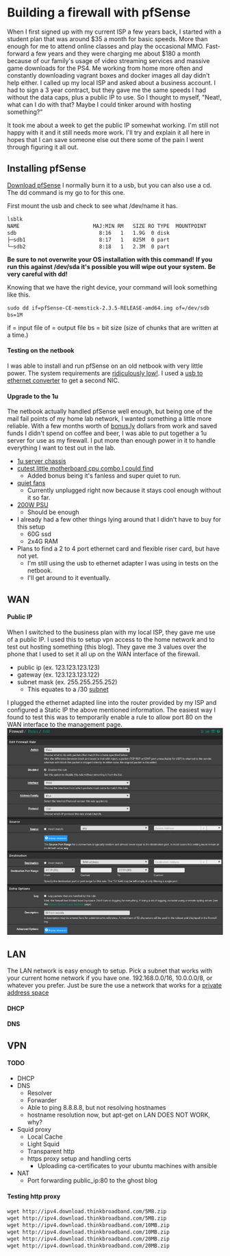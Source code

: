 # Building a firewall with pfSense

When I first signed up with my current ISP a few years back, I started with a student plan that was around $35 a month for basic speeds.  More than enough for me to attend online classes and play the occasional MMO.  Fast-forward a few years and they were charging me about $180 a month because of our family's usage of video streaming services and massive game downloads for the PS4.  Me working from home more often and constantly downloading vagrant boxes and docker images all day didn't help either.  I called up my local ISP and asked about a business account.  I had to sign a 3 year contract, but they gave me the same speeds I had without the data caps, plus a public IP to use.  So I thought to myself, "Neat!, what can I do with that?  Maybe I could tinker around with hosting something?"

It took me about a week to get the public IP somewhat working.  I'm still not happy with it and it still needs more work.  I'll try and explain it all here in hopes that I can save someone else out there some of the pain I went through figuring it all out.

## Installing pfSense

[Download pfSense](https://www.pfsense.org/download/)
I normally burn it to a usb, but you can also use a cd.  The dd command is my go to for this one.

First mount the usb and check to see what /dev/name it has.
```
lsblk
NAME                        MAJ:MIN RM   SIZE RO TYPE  MOUNTPOINT
sdb                           8:16   1   1.9G  0 disk
├─sdb1                        8:17   1   825M  0 part
└─sdb2                        8:18   1   2.3M  0 part
```
**Be sure to not overwrite your OS installation with this command!**
**If you run this against /dev/sda it's possible you will wipe out your system.**
**Be very careful with dd!**

Knowing that we have the right device, your command will look something like this.
```
sudo dd if=pfSense-CE-memstick-2.3.5-RELEASE-amd64.img of=/dev/sdb bs=1M
```
if = input file
of = output file
bs = bit size (size of chunks that are written at a time.)

#### Testing on the netbook
I was able to install and run pfSense on an old netbook with very little power.  The system requirements are [ridiculously low!](https://www.pfsense.org/products/#requirements).  I used a [usb to ethernet converter](https://www.amazon.com/AmazonBasics-1000-Gigabit-Ethernet-Adapter/dp/B00M77HMU0/ref=sr_1_5_sspa?s=electronics&ie=UTF8&qid=1514528693&sr=1-5-spons&keywords=ethernet+addapter&psc=1) to get a second NIC.

#### Upgrade to the 1u
The netbook actually handled pfSense well enough, but being one of the mail fail points of my home lab network, I wanted something a little more reliable.  With a few months worth of [bonus.ly](https://bonus.ly/) dollars from work and saved funds I didn't spend on coffee and beer, I was able to put together a 1u server for use as my firewall.  I put more than enough power in it to handle everything I want to test out in the lab.
* [1u server chassis](https://www.amazon.com/gp/product/B0053YKPCG/ref=oh_aui_detailpage_o07_s00?ie=UTF8&psc=1)
* [cutest little motherboard cpu combo I could find](https://www.newegg.com/Product/Product.aspx?Item=N82E16813119016)
  * Added bonus being it's fanless and super quiet to run.
* [quiet fans](https://www.amazon.com/gp/product/B009NQLT0M/ref=oh_aui_detailpage_o09_s01?ie=UTF8&psc=1)
  * Currently unplugged right now because it stays cool enough without it so far.
* [200W PSU](https://www.amazon.com/gp/product/B004VP6YGY/ref=oh_aui_detailpage_o07_s00?ie=UTF8&psc=1)
  * Should be enough
* I already had a few other things lying around that I didn't have to buy for this setup
  * 60G ssd
  * 2x4G RAM
* Plans to find a 2 to 4 port ethernet card and flexible riser card, but have not yet.
  * I'm still using the usb to ethernet adapter I was using in tests on the netbook.
  * I'll get around to it eventually.

## WAN

#### Public IP

When I switched to the business plan with my local ISP, they gave me use of a public IP.  I used this to setup vpn access to the home network and to test out hosting something (this blog).  They gave me 3 values over the phone that I used to set it all up on the WAN interface of the firewall.

* public ip (ex. 123.123.123.123)
* gateway (ex. 123.123.123.122)
* subnet mask (ex. 255.255.255.252)
    * This equates to a /30 [subnet](https://subnettingpractice.com/cheatsheet.html)

I plugged the ethernet adapted line into the router provided by my ISP and configured a Static IP the above mentioned information.  The easiest way I found to test this was to temporarily enable a rule to allow port 80 on the WAN interface to the management page.
![wan firewall rule to allow port 80](https://github.com/jahrik/home_lab/raw/master/ghost/images/edit_wan_port_80.png)

## LAN

The LAN network is easy enough to setup.  Pick a subnet that works with your current home network if you have one. 192.168.0.0/16, 10.0.0.0/8, or whatever you prefer.  Just be sure the use a network that works for a [private address space](https://www.arin.net/knowledge/address_filters.html)

#### DHCP

#### DNS

## VPN

#### TODO
* DHCP
* DNS
    * Resolver
    * Forwarder
    * Able to ping 8.8.8.8, but not resolving hostnames
    * hostname resolution now, but apt-get on LAN DOES NOT WORK, why?
* Squid proxy
    * Local Cache
    * Light Squid
    * Transparent http
    * https proxy setup and handling certs
        * Uploading ca-certificates to your ubuntu machines with ansible
* NAT
  * Port forwarding public_ip:80 to the ghost blog

#### Testing http proxy
```
wget http://ipv4.download.thinkbroadband.com/5MB.zip
wget http://ipv4.download.thinkbroadband.com/5MB.zip
wget http://ipv4.download.thinkbroadband.com/10MB.zip
wget http://ipv4.download.thinkbroadband.com/10MB.zip
wget http://ipv4.download.thinkbroadband.com/20MB.zip
wget http://ipv4.download.thinkbroadband.com/20MB.zip
```
